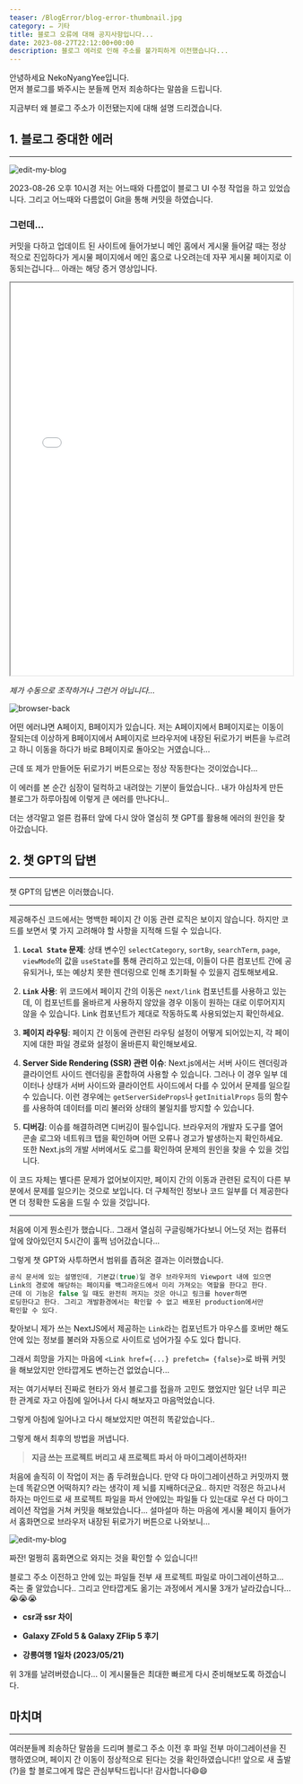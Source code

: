 ```yaml
---
teaser: /BlogError/blog-error-thumbnail.jpg
category: ✏️ 기타
title: 블로그 오류에 대해 공지사항입니다...
date: 2023-08-27T22:12:00+00:00
description: 블로그 에러로 인해 주소를 불가피하게 이전했습니다...
---
```


안녕하세요 NekoNyangYee입니다. <br />
먼저 블로그를 봐주시는 분들께 먼저 죄송하다는 말씀을 드립니다.

지금부터 왜 블로그 주소가 이전됐는지에 대해 설명 드리겠습니다.

## 1. 블로그 중대한 에러

---

![edit-my-blog](/BlogError/edit-my-blog.png)

2023-08-26 오후 10시경 저는 어느때와 다름없이 블로그 UI 수정 작업을 하고 있었습니다.
그리고 어느때와 다름없이 Git을 통해 커밋을 하였습니다.

### 그런데...

커밋을 다하고 업데이트 된 사이트에 들어가보니 메인 홈에서 게시물 들어갈 때는 정상적으로 진입하다가 게시물 페이지에서 메인 홈으로 나오려는데 자꾸 게시물 페이지로 이동되는겁니다... 아래는 해당 증거 영상입니다.

<iframe width="100%" height="700px" src="/BlogError/error-my-blog-video.mp4"></iframe>

_제가 수동으로 조작하거나 그런거 아닙니다..._

![browser-back](/BlogError/browser-back.jpg)

어떤 에러냐면 A페이지, B페이지가 있습니다. 저는 A페이지에서 B페이지로는 이동이 잘되는데 이상하게 B페이지에서 A페이지로 브라우저에 내장된 뒤로가기 버튼을 누르려고 하니 이동을 하다가 바로 B페이지로 돌아오는 거였습니다...

근데 또 제가 만들어둔 뒤로가기 버튼으로는 정상 작동한다는 것이었습니다...

이 에러를 본 순간 심장이 덜컥하고 내려앉는 기분이 들었습니다.. 내가 야심차게 만든 블로그가 하루아침에 이렇게 큰 에러를 만나다니..

더는 생각말고 얼른 컴퓨터 앞에 다시 앉아 열심히 챗 GPT를 활용해 에러의 원인을 찾아갔습니다.

## 2. 챗 GPT의 답변

---

챗 GPT의 답변은 이러했습니다.

---

제공해주신 코드에서는 명백한 페이지 간 이동 관련 로직은 보이지 않습니다. 하지만 코드를 보면서 몇 가지 고려해야 할 사항을 지적해 드릴 수 있습니다.

1. **`Local State` 문제**: 상태 변수인 `selectCategory`, `sortBy`, `searchTerm`, `page`, `viewMode`의 값을 `useState`를 통해 관리하고 있는데, 이들이 다른 컴포넌트 간에 공유되거나, 또는 예상치 못한 렌더링으로 인해 초기화될 수 있을지 검토해보세요.

2. **`Link` 사용**: 위 코드에서 페이지 간의 이동은 `next/link` 컴포넌트를 사용하고 있는데, 이 컴포넌트를 올바르게 사용하지 않았을 경우 이동이 원하는 대로 이루어지지 않을 수 있습니다. Link 컴포넌트가 제대로 작동하도록 사용되었는지 확인하세요.

3. **페이지 라우팅**: 페이지 간 이동에 관련된 라우팅 설정이 어떻게 되어있는지, 각 페이지에 대한 파일 경로와 설정이 올바른지 확인해보세요.

4. **Server Side Rendering (SSR) 관련 이슈**: Next.js에서는 서버 사이드 렌더링과 클라이언트 사이드 렌더링을 혼합하여 사용할 수 있습니다. 그러나 이 경우 일부 데이터나 상태가 서버 사이드와 클라이언트 사이드에서 다를 수 있어서 문제를 일으킬 수 있습니다. 이런 경우에는 `getServerSideProps`나 `getInitialProps` 등의 함수를 사용하여 데이터를 미리 불러와 상태의 불일치를 방지할 수 있습니다.

5. **디버깅**: 이슈를 해결하려면 디버깅이 필수입니다. 브라우저의 개발자 도구를 열어 콘솔 로그와 네트워크 탭을 확인하며 어떤 오류나 경고가 발생하는지 확인하세요. 또한 Next.js의 개발 서버에서도 로그를 확인하여 문제의 원인을 찾을 수 있을 것입니다.

이 코드 자체는 별다른 문제가 없어보이지만, 페이지 간의 이동과 관련된 로직이 다른 부분에서 문제를 일으키는 것으로 보입니다. 더 구체적인 정보나 코드 일부를 더 제공한다면 더 정확한 도움을 드릴 수 있을 것입니다.

---

처음에 이게 뭔소린가 했습니다.. 그래서 열심히 구글링해가다보니 어느덧 저는 컴퓨터 앞에 앉아있던지 5시간이 훌쩍 넘어갔습니다...

그렇게 챗 GPT와 사투하면서 범위를 좁혀온 결과는 이러했습니다.

```c
공식 문서에 있는 설명인데, 기본값(true)일 경우 브라우저의 Viewport 내에 있으면
Link의 경로에 해당하는 페이지를 백그라운드에서 미리 가져오는 역할을 한다고 한다.
근데 이 기능은 false 일 때도 완전히 꺼지는 것은 아니고 링크를 hover하면
로딩한다고 한다. 그리고 개발환경에서는 확인할 수 없고 배포된 production에서만
확인할 수 있다.
```

찾아보니 제가 쓰는 NextJS에서 제공하는 `Link`라는 컴포넌트가 마우스를 호버만 해도 안에 있는 정보를 불러와 자동으로 사이트로 넘어가질 수도 있다 합니다.

그래서 희망을 가지는 마음에 `<Link href={...} prefetch= {false}>`로 바꿔 커밋을 해보았지만 안타깝게도 변하는건 없었습니다...

저는 여기서부터 진짜로 현타가 와서 블로그를 접을까 고민도 했었지만 일단 너무 피곤한 관계로 자고 아침에 일어나서 다시 해보자고 마음먹었습니다.

그렇게 아침에 일어나고 다시 해보았지만 여전히 똑같았습니다..

그렇게 해서 최후의 방법을 꺼냅니다.

> **지금 쓰는 프로젝트 버리고 새 프로젝트 파서 아 마이그레이션하자!!**

처음에 솔직히 이 작업이 저는 좀 두려웠습니다. 만약 다 마이그레이션하고 커밋까지 했는데 똑같으면 어떡하지? 라는 생각이 제 뇌를 지배하더군요.. 하지만 걱정은 하고나서 하자는 마인드로 새 프로젝트 파일을 파서 안에있는 파일들 다 있는대로 우선 다 마이그레이션 작업을 거쳐 커밋을 해보았습니다... 설마설마 하는 마음에 게시물 페이지 들어가서 홈화면으로 브라우저 내장된 뒤로가기 버튼으로 나와보니...

![edit-my-blog](/BlogError/site-migration.png)

짜잔! 멀쩡히 홈화면으로 와지는 것을 확인할 수 있습니다!!

블로그 주소 이전하고 안에 있는 파일들 전부 새 프로젝트 파일로 마이그레이션하고... 죽는 줄 알았습니다.. 그리고 안타깝게도 옮기는 과정에서 게시물 3개가 날라갔습니다...😭😭😭

- **csr과 ssr 차이**

- **Galaxy ZFold 5 & Galaxy ZFlip 5 후기**

- **강릉여행 1일차 (2023/05/21)**

위 3개를 날려버렸습니다... 이 게시물들은 최대한 빠르게 다시 준비해보도록 하겠습니다.

## 마치며

---

여러분들께 죄송하단 말씀을 드리며 블로그 주소 이전 후 파일 전부 마이그레이션을 진행하였으며, 페이지 간 이동이 정상적으로 된다는 것을 확인하였습니다!! 앞으로 새 출발(?)을 할 블로그에게 많은 관심부탁드립니다! 감사합니다😄😄
